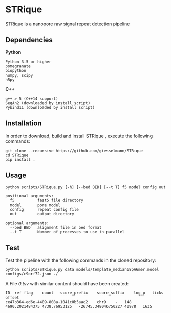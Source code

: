 # STRique
STRique is a nanopore raw signal repeat detection pipeline
## Dependencies
**Python**

	Python 3.5 or higher
	pomegranate
	biopython
	numpy, scipy
	h5py
		
**C++**
	
	g++ > 5 (C++14 support)
	SeqAn2 (downloaded by install script)
	Pybind11 (downloaded by install script)

## Installation
In order to download, build and install STRique , execute the following commands:

    git clone --recursive https://github.com/giesselmann/STRique
    cd STRique
	pip install .

## Usage
	python scripts/STRique.py [-h] [--bed BED] [--t T] f5 model config out

	positional arguments:
	  f5          fast5 file directory
	  model       pore model
	  config      repeat config file
	  out         output directory

	optional arguments:
	  --bed BED   alignment file in bed format
	  --t T       Number of processes to use in parallel
	  
## Test
Test the pipeline with the following commands in the cloned repository:

	python scripts/STRique.py data models/template_median68pA6mer.model configs/c9orf72.json ./

A File *0.tsv* with similar content should have been created:

	ID	ref	flag	count	score_prefix	score_suffix	log_p	ticks	offset
	ce47b364-ed6e-4409-808a-1041c0b5aac2	chr9	-	148	4690.2021484375	4738.76953125	-26745.348046750227	40978	1635